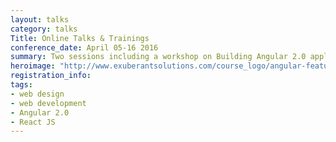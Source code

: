 ```yaml
---
layout: talks
category: talks
Title: Online Talks & Trainings 
conference_date: April 05-16 2016
summary: Two sessions including a workshop on Building Angular 2.0 applications
heroimage: "http://www.exuberantsolutions.com/course_logo/angular-featured.png"
registration_info: 
tags:
- web design
- web development
- Angular 2.0
- React JS
---
```

